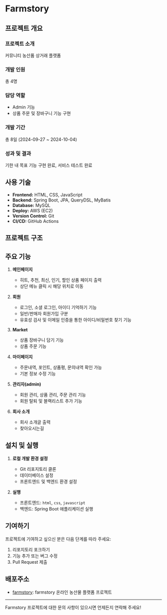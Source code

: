 # Farmstory

## 프로젝트 개요

### 프로젝트 소개
커뮤니티 농산품 상거래 플랫폼

### 개발 인원
총 4명

### 담당 역할
- Admin 기능
- 상품 주문 및 장바구니 기능 구현

### 개발 기간
총 8일 (2024-09-27 ~ 2024-10-04)

### 성과 및 결과
기한 내 목표 기능 구현 완료, 서비스 테스트 완료

## 사용 기술
- **Frontend:** HTML, CSS, JavaScript
- **Backend:** Spring Boot, JPA, QueryDSL, MyBatis
- **Database:** MySQL
- **Deploy:** AWS (EC2)
- **Version Control:** Git
- **CI/CD:** GitHub Actions

## 프로젝트 구조


## 주요 기능

1. **메인페이지**
   - 히트, 추천, 최신, 인기, 할인 상품 페이지 출력
   - 상단 메뉴 클릭 시 해당 위치로 이동

2. **회원**
   - 로그인, 소셜 로그인, 아이디 기억하기 기능
   - 일반/판매자 회원가입 구분
   - 유효성 검사 및 이메일 인증을 통한 아이디/비밀번호 찾기 기능

3. **Market**
   - 상품 장바구니 담기 기능
   - 상품 주문 기능   

4. **마이페이지**
   - 주문내역, 포인트, 상품평, 문의내역 확인 가능
   - 기본 정보 수정 기능

5. **관리자(admin)**
   - 회원 관리, 상품 관리, 주문 관리 기능
   - 회원 탈퇴 및 블랙리스트 추가 기능

9. **회사 소개**
   - 회사 소개글 출력
   - 찾아오시는길

## 설치 및 실행

1. **로컬 개발 환경 설정**
   - Git 리포지토리 클론
   - 데이터베이스 설정
   - 프론트엔드 및 백엔드 환경 설정

2. **실행**
   - 프론트엔드: `html`, `css`, `javascript`
   - 백엔드: Spring Boot 애플리케이션 실행

## 기여하기
프로젝트에 기여하고 싶으신 분은 다음 단계를 따라 주세요:
1. 리포지토리 포크하기
2. 기능 추가 또는 버그 수정
3. Pull Request 제출

## 배포주소
- [farmstory](http://52.79.87.164:8080/): farmstory 온라인 농산물 플랫폼 프로젝트 

---

Farmstory 프로젝트에 대한 문의 사항이 있으시면 언제든지 연락해 주세요!
